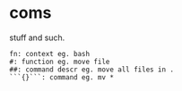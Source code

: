 # coms
stuff and such.

```
fn: context eg. bash 
#: function eg. move file
##: command descr eg. move all files in .
```{}```: command eg. mv *
```
